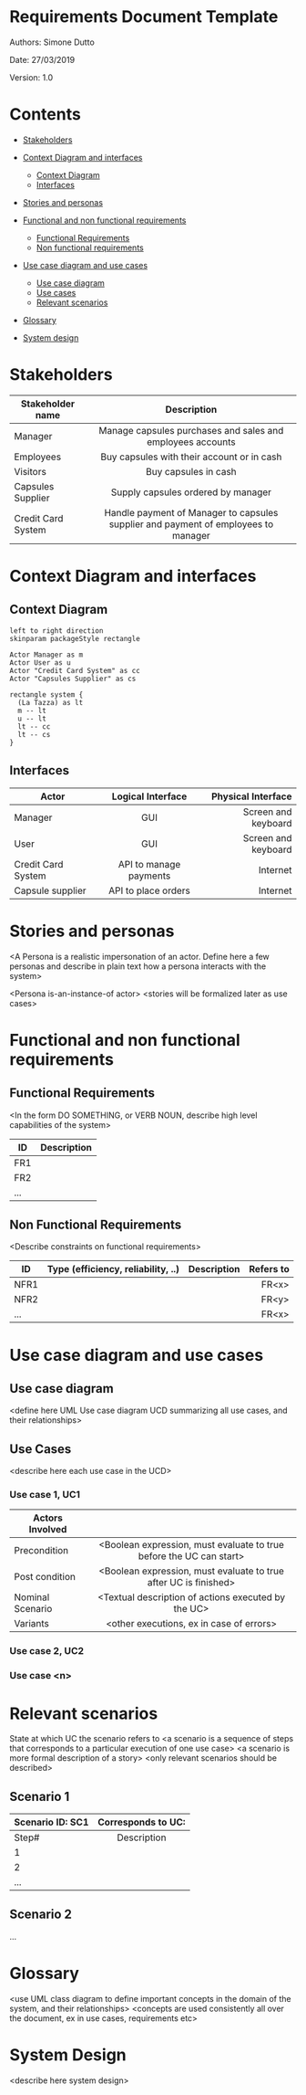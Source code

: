 # Requirements Document Template

Authors: Simone Dutto

Date: 27/03/2019

Version: 1.0

# Contents

- [Stakeholders](#stakeholders)
- [Context Diagram and interfaces](#context-diagram-and-interfaces)
	+ [Context Diagram](#context-diagram)
	+ [Interfaces](#interfaces) 
	
- [Stories and personas](#stories-and-personas)
- [Functional and non functional requirements](#functional-and-non-functional-requirements)
	+ [Functional Requirements](#functional-requirements)
	+ [Non functional requirements](#non-functional-requirements)
- [Use case diagram and use cases](#use-case-diagram-and-use-cases)
	+ [Use case diagram](#use-case-diagram)
	+ [Use cases](#use-cases)
	+ [Relevant scenarios](#relevant-scenarios)
- [Glossary](#glossary)
- [System design](#system-design)

# Stakeholders


| Stakeholder name  | Description | 
| ----------------- |:-----------:|
| Manager           | Manage capsules purchases and sales and employees accounts  |
| Employees | Buy capsules with their account or in cash |
| Visitors | Buy capsules in cash |
| Capsules Supplier| Supply capsules ordered by manager|
| Credit Card System | Handle payment of Manager to capsules supplier and payment of employees to manager |


# Context Diagram and interfaces
## Context Diagram
```plantuml
left to right direction
skinparam packageStyle rectangle

Actor Manager as m
Actor User as u
Actor "Credit Card System" as cc
Actor "Capsules Supplier" as cs

rectangle system {
  (La Tazza) as lt
  m -- lt
  u -- lt
  lt -- cc
  lt -- cs
}
```
## Interfaces
| Actor | Logical Interface | Physical Interface  |
| ------------- |:-------------:| -----:|
| Manager | GUI | Screen and keyboard |
| User | GUI | Screen and keyboard |
| Credit Card System | API to manage payments | Internet |
| Capsule supplier | API to place orders | Internet |

# Stories and personas
\<A Persona is a realistic impersonation of an actor. Define here a few personas and describe in plain text how a persona interacts with the system>

\<Persona is-an-instance-of actor>  \<stories will be formalized later as use cases>


# Functional and non functional requirements

## Functional Requirements

\<In the form DO SOMETHING, or VERB NOUN, describe high level capabilities of the system> <will match to high level use cases>

| ID        | Description  |
| ------------- |:-------------:| 
|  FR1     |  |  
|  FR2     |  |
|  ...     |  |

## Non Functional Requirements

\<Describe constraints on functional requirements>

| ID        | Type (efficiency, reliability, ..)           | Description  | Refers to |
| ------------- |:-------------:| :-----:| -----:|
|  NFR1     |  |  | FR\<x>|
|  NFR2     |  |  | FR\<y>|
|  ...     |  |  | FR\<x>|


# Use case diagram and use cases


## Use case diagram
\<define here UML Use case diagram UCD summarizing all use cases, and their relationships>

## Use Cases
\<describe here each use case in the UCD>

### Use case 1, UC1
| Actors Involved        |  |
| ------------- |:-------------:| 
|  Precondition     | \<Boolean expression, must evaluate to true before the UC can start> |  
|  Post condition     | \<Boolean expression, must evaluate to true after UC is finished> |
|  Nominal Scenario     | \<Textual description of actions executed by the UC> |
|  Variants     | \<other executions, ex in case of errors> |

### Use case 2, UC2

### Use case \<n>


# Relevant scenarios
State at which UC the scenario refers to
\<a scenario is a sequence of steps that corresponds to a particular execution of one use case>
\<a scenario is more formal description of a story>
\<only relevant scenarios should be described>

## Scenario 1

| Scenario ID: SC1        | Corresponds to UC:  |
| ------------- |:-------------:| 
| Step#        | Description  |
|  1     |  |  
|  2     |  |
|  ...     |  |

## Scenario 2

...

# Glossary

\<use UML class diagram to define important concepts in the domain of the system, and their relationships>  <concepts are used consistently all over the document, ex in use cases, requirements etc>

# System Design
\<describe here system design> <must be consistent with Context diagram>
